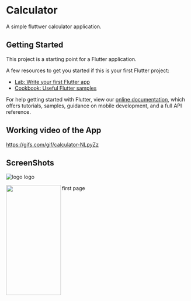 # Calculator

A simple fluttwer calculator application.

## Getting Started

This project is a starting point for a Flutter application.

A few resources to get you started if this is your first Flutter project:

- [Lab: Write your first Flutter app](https://flutter.dev/docs/get-started/codelab)
- [Cookbook: Useful Flutter samples](https://flutter.dev/docs/cookbook)

For help getting started with Flutter, view our 
[online documentation](https://flutter.dev/docs), which offers tutorials, 
samples, guidance on mobile development, and a full API reference.

## Working video of the App

https://gifs.com/gif/calculator-NLpyZz


## ScreenShots

![logo](https://user-images.githubusercontent.com/37215508/64084850-d702bc00-cd4c-11e9-9ff3-b69b2dad6438.jpg)
logo

<img align="left" width="150" height="300" src="https://user-images.githubusercontent.com/37215508/64084968-8d66a100-cd4d-11e9-8d31-c1b98bd7c9c7.jpg">


first page

